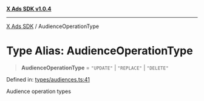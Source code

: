 [**X Ads SDK v1.0.4**](../README.md)

***

[X Ads SDK](../globals.md) / AudienceOperationType

# Type Alias: AudienceOperationType

> **AudienceOperationType** = `"UPDATE"` \| `"REPLACE"` \| `"DELETE"`

Defined in: [types/audiences.ts:41](https://github.com/kage1020/x-ads-sdk/blob/main/src/types/audiences.ts#L41)

Audience operation types
